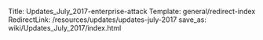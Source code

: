 Title: Updates_July_2017-enterprise-attack
Template: general/redirect-index
RedirectLink: /resources/updates/updates-july-2017
save_as: wiki/Updates_July_2017/index.html